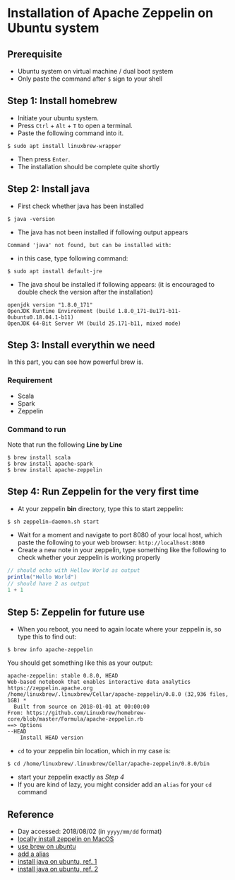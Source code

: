 # Installation of Apache Zeppelin on Ubuntu system

## Prerequisite
* Ubuntu system on virtual machine / dual boot system
* Only paste the command after `$` sign to your shell

## Step 1: Install homebrew
* Initiate your ubuntu system.
* Press `Ctrl` + `Alt` + `T` to open a terminal. 
* Paste the following command into it.
```shell
$ sudo apt install linuxbrew-wrapper
```
* Then press `Enter`.
* The installation should be complete quite shortly

## Step 2: Install java
* First check whether java has been installed
```shell
$ java -version
```
* The java has not been installed if following output appears
```console
Command 'java' not found, but can be installed with:
```
* in this case, type following command:
```shell
$ sudo apt install default-jre
```
* The java shoul be installed if following appears: (it is encouraged to double check the version after the installation)
```console
openjdk version "1.8.0_171"
OpenJDK Runtime Environment (build 1.8.0_171-8u171-b11-0ubuntu0.18.04.1-b11)
OpenJDK 64-Bit Server VM (build 25.171-b11, mixed mode)
```

## Step 3: Install everythin we need
In this part, you can see how powerful brew is.
### Requirement
* Scala
* Spark
* Zeppelin
### Command to run
Note that run the following **Line by Line**
```shell
$ brew install scala
$ brew install apache-spark
$ brew install apache-zeppelin
```

## Step 4: Run Zeppelin for the very first time
* At your zeppelin **bin** directory, type this to start zeppelin:
```shell
$ sh zeppelin-daemon.sh start
```
* Wait for a moment and navigate to port 8080 of your local host, which paste the following to your web browser:
`http://localhost:8080`
* Create a new note in your zeppelin, type something like the following to check whether your zeppelin is working properly
```scala
// should echo with Hellow World as output
println("Hello World")
// should have 2 as output
1 + 1
```

## Step 5: Zeppelin for future use
* When you reboot, you need to again locate where your zeppelin is, so type this to find out:
```shell
$ brew info apache-zeppelin
```
You should get something like this as your output:
```console
apache-zeppelin: stable 0.8.0, HEAD
Web-based notebook that enables interactive data analytics
https://zeppelin.apache.org
/home/linuxbrew/.linuxbrew/Cellar/apache-zeppelin/0.8.0 (32,936 files, 1GB) *
  Built from source on 2018-01-01 at 00:00:00
From: https://github.com/Linuxbrew/homebrew-core/blob/master/Formula/apache-zeppelin.rb
==> Options
--HEAD
	Install HEAD version
```
* `cd` to your zeppelin bin location, which in my case is:
```shell
$ cd /home/linuxbrew/.linuxbrew/Cellar/apache-zeppelin/0.8.0/bin
```
* start your zeppelin exactly as *Step 4*
* If you are kind of lazy, you might consider add an `alias` for your `cd` command

## Reference
* Day accessed: 2018/08/02 (in `yyyy/mm/dd` format)
* [locally install zeppelin on MacOS](https://dziganto.github.io/anaconda/shiro/spark/zeppelin/zeppelinhub/How-To-Locally-Install-Apache-Spark-And-Zeppelin/)
* [use brew on ubuntu](https://stackoverflow.com/questions/33353618/can-i-use-brew-on-ubuntu)
* [add a alias](https://superuser.com/questions/167221/can-i-add-a-shortcut-to-replace-a-path-in-linux)
* [install java on ubuntu, ref. 1](https://www.digitalocean.com/community/tutorials/how-to-install-java-with-apt-on-ubuntu-18-04)
* [install java on ubuntu, ref. 2](https://poweruphosting.com/blog/install-java-ubuntu/)